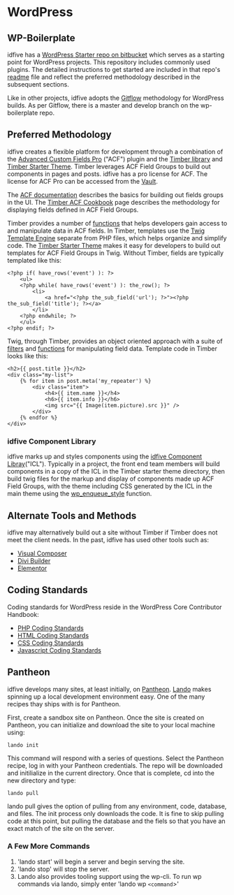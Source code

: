 # WordPress

## WP-Boilerplate

idfive has a [WordPress Starter repo on bitbucket](https://bitbucket.org/idfivellc/wordpress-starter/src/develop/) which serves as a starting point for WordPress projects. This repository includes commonly used plugins. The detailed instructions to get started are included in that repo's [readme](https://bitbucket.org/idfivellc/wordpress-starter/src/develop/README.md) file and reflect the preferred methodology described in the subsequent sections.

Like in other projects, idfive adopts the [Gitflow](general/git/standards.md) methodology for WordPress builds. As per Gitflow, there is a master and develop branch on the wp-boilerplate repo.

## Preferred Methodology

idfive creates a flexible platform for development through a combination of the [Advanced Custom Fields Pro](https://www.advancedcustomfields.com/) ("ACF") plugin and the [Timber library](https://wordpress.org/plugins/timber-library/) and [Timber Starter Theme](https://github.com/timber/starter-theme). Timber leverages ACF Field Groups to build out components in pages and posts. idfive has a pro license for ACF. The license for ACF Pro can be accessed from the [Vault](https://vault.zoho.com/online/main).

The [ACF documentation](https://www.advancedcustomfields.com/resources/getting-started-with-acf/) describes the basics for building out fields groups in the UI. The [Timber ACF Cookbook](https://timber.github.io/docs/guides/acf-cookbook/) page describes the methodology for displaying fields defined in ACF Field Groups.

Timber provides a number of [functions](https://timber.github.io/docs/guides/functions/) that helps developers gain access to and manipulate data in ACF fields. In Timber, templates use the [Twig Template Engine](https://twig.symfony.com/) separate from PHP files, which helps organize and simplify code. The [Timber Starter Theme](https://timber.github.io/docs/getting-started/setup/#use-the-starter-theme) makes it easy for developers to build out templates for ACF Field Groups in Twig. Without Timber, fields are typically templated like this:

```
<?php if( have_rows('event') ): ?>
    <ul>
    <?php while( have_rows('event') ): the_row(); ?>
        <li>
            <a href="<?php the_sub_field('url'); ?>"><?php the_sub_field('title'); ?></a>
        </li>
    <?php endwhile; ?>
    </ul>
<?php endif; ?>
```
Twig, through Timber, provides an object oriented approach with a suite of [filters](https://twig.symfony.com/doc/3.x/filters/index.html) and [functions](https://twig.symfony.com/doc/3.x/functions/index.html) for manipulating field data. Template code in Timber looks like this:

```
<h2>{{ post.title }}</h2>
<div class="my-list">
    {% for item in post.meta('my_repeater') %}
        <div class="item">
            <h4>{{ item.name }}</h4>
            <h6>{{ item.info }}</h6>
            <img src="{{ Image(item.picture).src }}" />
        </div>
    {% endfor %}
</div>
```
### idfive Component Library

idfive marks up and styles components using the [idfive Component Libray](https://bitbucket.org/idfivellc/idfive-component-library)("ICL"). Typically in a project, the front end team members will build components in a copy of the ICL in the Timber starter theme directory, then build twig files for the markup and display of components made up ACF Field Groups, with the theme including CSS generated by the ICL in the main theme using the [wp_enqueue_style](https://developer.wordpress.org/reference/functions/wp_enqueue_style/) function.

## Alternate Tools and Methods

idfive may alternatively build out a site without Timber if Timber does not meet the client needs. In the past, idfive has used other tools such as:
- [Visual Composer](https://visualcomposer.com/)
- [Divi Builder](https://www.elegantthemes.com/gallery/divi/)
- [Elementor](https://elementor.com/)

## Coding Standards

Coding standards for WordPress reside in the WordPress Core Contributor Handbook:

- [PHP Coding Standards](https://make.wordpress.org/core/handbook/best-practices/coding-standards/php/)
- [HTML Coding Standards](https://make.wordpress.org/core/handbook/best-practices/coding-standards/html/)
- [CSS Coding Standards](https://make.wordpress.org/core/handbook/best-practices/coding-standards/css/)
- [Javascript Coding Standards](https://make.wordpress.org/core/handbook/best-practices/coding-standards/javascript/)

## Pantheon

idfive develops many sites, at least initially, on [Pantheon](https://pantheon.io/). [Lando](https://docs.lando.dev/) makes spinning up a local development environment easy. One of the many recipes thay ships with is for Pantheon.

First, create a sandbox site on Pantheon. Once the site is created on Pantheon, you can initialize and download the site to your local machine using:

```
lando init
```

This command will respond with a series of questions. Select the Pantheon recipe, log in with your Pantheon credentials. The repo will be downloaded and initilialize in the current directory. Once that is complete, cd into the new directory and type:

```
lando pull
```
lando pull gives the option of pulling from any environment, code, database, and files. The init process only downloads the code. It is fine to skip pulling code at this point, but pulling the database and the fiels so that you have an exact match of the site on the server.

### A Few More Commands

1. 'lando start' will begin a server and begin serving the site.
2. 'lando stop' will stop the server.
3. Lando also provides tooling support using the wp-cli. To run wp commands via lando, simply enter 'lando wp `<command`>'
